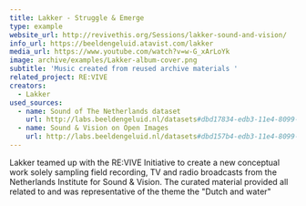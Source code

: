 ```yaml
---
title: Lakker - Struggle & Emerge
type: example
website_url: http://revivethis.org/Sessions/lakker-sound-and-vision/
info_url: https://beeldengeluid.atavist.com/lakker
media_url: https://www.youtube.com/watch?v=w-G_xArLoYk
image: archive/examples/Lakker-album-cover.png
subtitle: 'Music created from reused archive materials '
related_project: RE:VIVE
creators:
  - Lakker
used_sources:
  - name: Sound of The Netherlands dataset
    url: http://labs.beeldengeluid.nl/datasets#dbd17834-edb3-11e4-8099-005056a71e3a
  - name: Sound & Vision on Open Images
    url: http://labs.beeldengeluid.nl/datasets#dbd157b4-edb3-11e4-8099-005056a71e3a
---
```


Lakker teamed up with the RE:VIVE Initiative to create a new conceptual work solely sampling field recording, TV and radio broadcasts from the Netherlands Institute for Sound & Vision. The curated material provided all related to and was representative of the theme the "Dutch and water"
